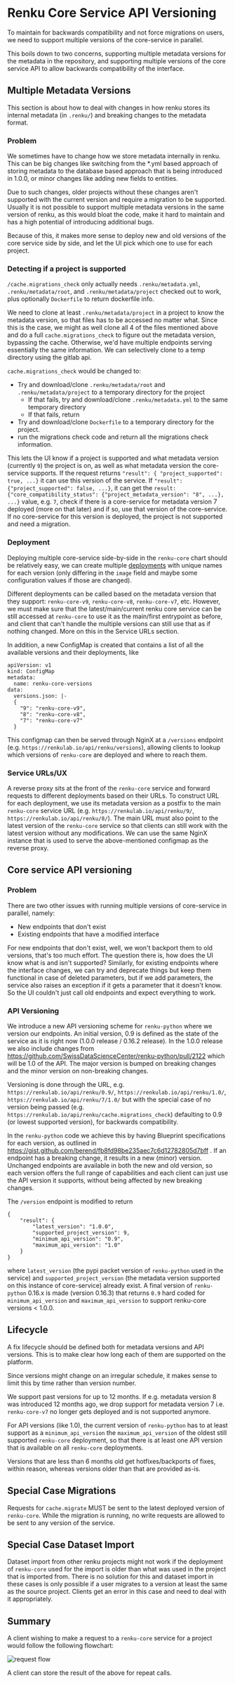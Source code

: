 # Renku Core Service API Versioning

To maintain for backwards compatibility and not force migrations on users, we need to support multiple versions of the core-service in parallel.

This boils down to two concerns, supporting multiple metadata versions for the metadata in the repository, and supporting multiple versions
of the core service API to allow backwards compatibility of the interface.

## Multiple Metadata Versions

This section is about how to deal with changes in how renku stores its internal metadata (in `.renku/`) and breaking changes to the metadata format.

### Problem

We sometimes have to change how we store metadata internally in renku. This can be big changes like switching from the *.yml based approach of storing metadata
to the database based approach that is being introduced in 1.0.0, or minor changes like adding new fields to entities.

Due to such changes, older projects without these changes aren't supported with the current version and require a migration to be supported.
Usually it is not possible to support multiple metadata versions in the same version of renku, as this would bloat the code, make it hard to maintain and
has a high potential of introducing additional bugs.

Because of this, it makes more sense to deploy new and old versions of the core service side by side, and let the UI pick which one to use for each project.

### Detecting if a project is supported

`/cache.migrations_check` only actually needs `.renku/metadata.yml`, `.renku/metadata/root`, and `.renku/metadata/project` checked out to work, plus optionally `Dockerfile` to return dockerfile info.

We need to clone at least `.renku/metadata/project` in a project to know the metadata version, so that files has to be accessed no matter what. Since this is the case, we might as well clone all 4 of the files mentioned above and do a full `cache.migrations_check` to figure out the metadata version, bypassing the cache. Otherwise, we'd have multiple endpoints serving essentially the same information. We can selectively clone to a temp directory using the gitlab api.

`cache.migrations_check` would be changed to:

- Try and download/clone `.renku/metadata/root` and `.renku/metadata/project` to a temporary directory for the project
  - If that fails, try and download/clone `.renku/metadata.yml` to the same temporary directory
  - If that fails, return
- Try and download/clone `Dockerfile` to a temporary directory for the project.
- run the migrations check code and return all the migrations check information.

This lets the UI know if a project is supported and what metadata version (currently `9`) the project is on, as well as what metadata version the core-service supports.
If the request returns `"result": { "project_supported": true, ...}` it can use this version of the service.
If `"result": {"project_supported": false, ...}`, it can get the `result: {"core_compatibility_status": {"project_metadata_version": "8", ...}, ...}` value, e.g. `7`,
check if there is a core-service for metadata version 7 deployed (more on that later) and if so, use that version of the core-service. If no core-service for this version
is deployed, the project is not supported and need a migration.

### Deployment

Deploying multiple core-service side-by-side in the `renku-core` chart should be relatively easy, we can create multiple [deployments](https://github.com/SwissDataScienceCenter/renku-python/blob/master/helm-chart/renku-core/templates/deployment.yaml)
with unique names for each version (only differing in the `image` field and maybe some configuration values if those are changed).

Different deployments can be called based on the metadata version that they support: `renku-core-v9`, `renku-core-v8`, `renku-core-v7`, etc. However, we must make sure that the latest/main/current renku core service can be still accessed at `renku-core` to use it as the main/first entrypoint as before, and client that can't handle the multiple versions can still use that as if nothing changed. More on this in the Service URLs section.

In addition, a new ConfigMap is created that contains a list of all the available versions and their deployments, like

```
apiVersion: v1
kind: ConfigMap
metadata:
  name: renku-core-versions
data:
  versions.json: |-
  {
    "9": "renku-core-v9",
    "8": "renku-core-v8",
    "7": "renku-core-v7"
  }
```

This configmap can then be served through NginX at a `/versions` endpoint (e.g. `https://renkulab.io/api/renku/versions`), allowing clients to lookup which versions of `renku-core` are deployed and where to reach them.

### Service URLs/UX

A reverse proxy sits at the front of the `renku-core` service and forward requests to different deployments based on their URLs. To construct URL for each deployment, we use its metadata version as a postfix to the main `renku-core` service URL (e.g. `https://renkulab.io/api/renku/9/`, `https://renkulab.io/api/renku/8/`). The main URL must also point to the latest version of the `renku-core` service so that clients can still work with the latest version without any modifications. We can use the same NginX instance that is used to serve the above-mentioned configmap as the reverse proxy.


## Core service API versioning

### Problem

There are two other issues with running multiple versions of core-service in parallel, namely:
- New endpoints that don't exist
- Existing endpoints that have a modified interface

For new endpoints that don't exist, well, we won't backport them to old versions, that's too much effort. The question there is, how does the UI know what is and isn't supported? Similarly, for existing endpoints where the interface changes, we can try and deprecate things but keep them functional in case of deleted parameters, but if we add parameters, the service also raises an exception if it gets a parameter that it doesn't know.
So the UI couldn't just call old endpoints and expect everything to work.

### API Versioning

We introduce a new API versioning scheme for `renku-python` where we version our endpoints. An initial version, 0.9 is defined as the state of the service as it is right now
(1.0.0 release / 0.16.2 release). In the 1.0.0 release we also include changes from https://github.com/SwissDataScienceCenter/renku-python/pull/2122 which will be 1.0 of the API.
The major version is bumped on breaking changes and the minor version on non-breaking changes.

Versioning is done through the URL, e.g. `https://renkulab.io/api/renku/0.9/`, `https://renkulab.io/api/renku/1.0/`, `https://renkulab.io/api/renku/7/1.0/` but with the special case
of no version being passed (e.g. `https://renkulab.io/api/renku/cache.migrations_check`) defaulting to 0.9 (or lowest supported version), for backwards compatibility.

In the `renku-python` code we achieve this by having Blueprint specifications for each version, as outlined in https://gist.github.com/berend/fb8fd98be235aec7c6d12782805d7bff .
If an endpoint has a breaking change, it results in a new (minor) version. Unchanged endpoints are available in both the new and old version, so each version offers the full
range of capabilities and each client can just use the API version it supports, without being affected by new breaking changes.

The `/version` endpoint is modified to return

```
{
    "result": {
        "latest_version": "1.0.0",
        "supported_project_version": 9,
        "minimum_api_version": "0.9",
        "maximum_api_version": "1.0"
    }
}
```

where `latest_version` (the pypi packet version of `renku-python` used in the service) and `supported_project_version` (the metadata version supported on this instance of core-service) already exist.
A final version of `renku-python` 0.16.x is made (version 0.16.3) that returns `0.9` hard coded for `minimum_api_version` and `maximum_api_version` to support renku-core versions < 1.0.0.

## Lifecycle

A fix lifecycle should be defined both for metadata versions and API versions. This is to make clear how long each of them are supported on the platform.

Since versions might change on an irregular schedule, it makes sense to limit this by time rather than version number.

We support past versions for up to 12 months.
If e.g. metadata version 8 was introduced 12 months ago, we drop support for metadata version 7 i.e. `renku-core-v7` no longer gets deployed and is not supported anymore.

For API versions (like 1.0), the current version of `renku-python` has to at least support as a `minimum_api_version` the `maximum_api_version` of the oldest still supported
`renku-core` deployment, so that there is at least one API version that is available on all `renku-core` deployments.

Versions that are less than 6 months old get hotfixes/backports of fixes, within reason, whereas versions older than that are provided as-is.

## Special Case Migrations

Requests for `cache.migrate` MUST be sent to the latest deployed version of `renku-core`. While the migration is running, no write requests are allowed to be sent to any version of the service.

## Special Case Dataset Import

Dataset import from other renku projects might not work if the deployment of `renku-core` used for the import is older than what was used in the project that is imported from.
There is no solution for this and dataset import in these cases is only possible if a user migrates to a version at least the same as the source project.
Clients get an error in this case and need to deal with it appropriately.

## Summary

A client wishing to make a request to a `renku-core` service for a project would follow the following flowchart:

![request flow](request-flow.svg)

A client can store the result of the above for repeat calls.

